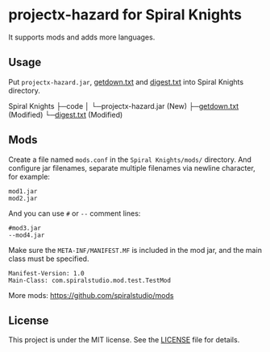 # projectx-hazard for Spiral Knights

It supports mods and adds more languages.

## Usage

Put `projectx-hazard.jar`, [getdown.txt](getdown.txt) and [digest.txt](digest.txt) into Spiral Knights directory.

Spiral Knights
├─code
│ └─projectx-hazard.jar (New)
├─[getdown.txt](getdown.txt) (Modified)
└─[digest.txt](digest.txt) (Modified)

## Mods

Create a file named `mods.conf` in the `Spiral Knights/mods/` directory.
And configure jar filenames, separate multiple filenames via newline character, for example:

```text
mod1.jar
mod2.jar
```

And you can use `#` or `--` comment lines:

```text
#mod3.jar
--mod4.jar
```

Make sure the `META-INF/MANIFEST.MF` is included in the mod jar, and the main class must be specified.

```manifest
Manifest-Version: 1.0
Main-Class: com.spiralstudio.mod.test.TestMod
```

More mods: https://github.com/spiralstudio/mods

## License

This project is under the MIT license. See the [LICENSE](LICENSE) file for details.

